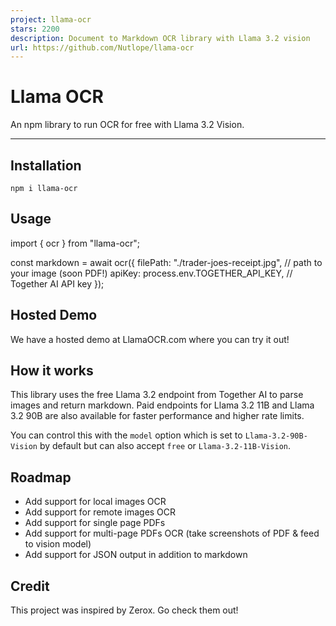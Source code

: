 ```yaml
---
project: llama-ocr
stars: 2200
description: Document to Markdown OCR library with Llama 3.2 vision
url: https://github.com/Nutlope/llama-ocr
---
```


Llama OCR
=========

An npm library to run OCR for free with Llama 3.2 Vision.

* * *

Installation
------------

`npm i llama-ocr`

Usage
-----

import { ocr } from "llama-ocr";

const markdown \= await ocr({
  filePath: "./trader-joes-receipt.jpg", // path to your image (soon PDF!)
  apiKey: process.env.TOGETHER\_API\_KEY, // Together AI API key
});

Hosted Demo
-----------

We have a hosted demo at LlamaOCR.com where you can try it out!

How it works
------------

This library uses the free Llama 3.2 endpoint from Together AI to parse images and return markdown. Paid endpoints for Llama 3.2 11B and Llama 3.2 90B are also available for faster performance and higher rate limits.

You can control this with the `model` option which is set to `Llama-3.2-90B-Vision` by default but can also accept `free` or `Llama-3.2-11B-Vision`.

Roadmap
-------

-   Add support for local images OCR
-   Add support for remote images OCR
-   Add support for single page PDFs
-   Add support for multi-page PDFs OCR (take screenshots of PDF & feed to vision model)
-   Add support for JSON output in addition to markdown

Credit
------

This project was inspired by Zerox. Go check them out!
